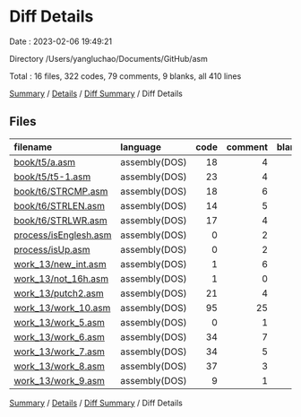 # Diff Details

Date : 2023-02-06 19:49:21

Directory /Users/yangluchao/Documents/GitHub/asm

Total : 16 files,  322 codes, 79 comments, 9 blanks, all 410 lines

[Summary](results.md) / [Details](details.md) / [Diff Summary](diff.md) / Diff Details

## Files
| filename | language | code | comment | blank | total |
| :--- | :--- | ---: | ---: | ---: | ---: |
| [book/t5/a.asm](/book/t5/a.asm) | assembly(DOS) | 18 | 4 | 0 | 22 |
| [book/t5/t5-1.asm](/book/t5/t5-1.asm) | assembly(DOS) | 23 | 4 | 0 | 27 |
| [book/t6/STRCMP.asm](/book/t6/STRCMP.asm) | assembly(DOS) | 18 | 6 | 0 | 24 |
| [book/t6/STRLEN.asm](/book/t6/STRLEN.asm) | assembly(DOS) | 14 | 5 | 0 | 19 |
| [book/t6/STRLWR.asm](/book/t6/STRLWR.asm) | assembly(DOS) | 17 | 4 | 0 | 21 |
| [process/isEnglesh.asm](/process/isEnglesh.asm) | assembly(DOS) | 0 | 2 | 0 | 2 |
| [process/isUp.asm](/process/isUp.asm) | assembly(DOS) | 0 | 2 | 0 | 2 |
| [work_13/new_int.asm](/work_13/new_int.asm) | assembly(DOS) | 1 | 6 | 2 | 9 |
| [work_13/not_16h.asm](/work_13/not_16h.asm) | assembly(DOS) | 1 | 0 | 0 | 1 |
| [work_13/putch2.asm](/work_13/putch2.asm) | assembly(DOS) | 21 | 4 | 0 | 25 |
| [work_13/work_10.asm](/work_13/work_10.asm) | assembly(DOS) | 95 | 25 | 3 | 123 |
| [work_13/work_5.asm](/work_13/work_5.asm) | assembly(DOS) | 0 | 1 | 0 | 1 |
| [work_13/work_6.asm](/work_13/work_6.asm) | assembly(DOS) | 34 | 7 | 0 | 41 |
| [work_13/work_7.asm](/work_13/work_7.asm) | assembly(DOS) | 34 | 5 | 2 | 41 |
| [work_13/work_8.asm](/work_13/work_8.asm) | assembly(DOS) | 37 | 3 | 2 | 42 |
| [work_13/work_9.asm](/work_13/work_9.asm) | assembly(DOS) | 9 | 1 | 0 | 10 |

[Summary](results.md) / [Details](details.md) / [Diff Summary](diff.md) / Diff Details